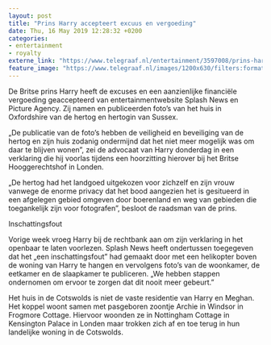 ```yaml
---
layout: post
title: "Prins Harry accepteert excuus en vergoeding"
date: Thu, 16 May 2019 12:28:32 +0200
categories: 
- entertainment 
- royalty 
externe_link: "https://www.telegraaf.nl/entertainment/3597008/prins-harry-accepteert-excuus-en-vergoeding"
feature_image: "https://www.telegraaf.nl/images/1200x630/filters:format(jpeg):quality(80)/cdn-kiosk-api.telegraaf.nl/661bc022-77c5-11e9-a93e-02d2fb1aa1d7.png"
---
```


<p class="intro">De Britse prins Harry heeft de excuses en een aanzienlijke financiële vergoeding geaccepteerd van entertainmentwebsite Splash News en Picture Agency. Zij namen en publiceerden foto’s van het huis in Oxfordshire van de hertog en hertogin van Sussex.</p> <p>„De publicatie van de foto’s hebben de veiligheid en beveiliging van de hertog en zijn huis zodanig ondermijnd dat het niet meer mogelijk was om daar te blijven wonen”, zei de advocaat van Harry donderdag in een verklaring die hij voorlas tijdens een hoorzitting hierover bij het Britse Hooggerechtshof in Londen.</p><p>„De hertog had het landgoed uitgekozen voor zichzelf en zijn vrouw vanwege de enorme privacy dat het bood aangezien het is gesitueerd in een afgelegen gebied omgeven door boerenland en weg van gebieden die toegankelijk zijn voor fotografen”, besloot de raadsman van de prins.</p><p>Inschattingsfout</p><p>Vorige week vroeg Harry bij de rechtbank aan om zijn verklaring in het openbaar te laten voorlezen. Splash News heeft ondertussen toegegeven dat het „een inschattingsfout” had gemaakt door met een helikopter boven de woning van Harry te hangen en vervolgens foto’s van de woonkamer, de eetkamer en de slaapkamer te publiceren. „We hebben stappen ondernomen om ervoor te zorgen dat dit nooit meer gebeurt.”</p><p>Het huis in de Cotswolds is niet de vaste residentie van Harry en Meghan. Het koppel woont samen met pasgeboren zoontje Archie in Windsor in Frogmore Cottage. Hiervoor woonden ze in Nottingham Cottage in Kensington Palace in Londen maar trokken zich af en toe terug in hun landelijke woning in de Cotswolds.</p>
